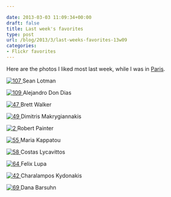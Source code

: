 ```yaml
---

date: 2013-03-03 11:09:34+00:00
draft: false
title: Last week's favorites
type: post
url: /blog/2013/3/last-weeks-favorites-13w09
categories:
- Flickr favorites
---
```


Here are the photos I liked most last week, while I was in [Paris](http://www.georgioskaramanis.com/blog/?tag=Paris).

[![107](https://farm9.staticflickr.com/8505/8495839651_b2c64f1145_b.jpg)
](http://www.flickr.com/photos/11171294@N00/8495839651)
Sean Lotman





[![109](https://farm9.staticflickr.com/8488/8167178183_eea6e3d33c_b.jpg)
](http://www.flickr.com/photos/73893188@N04/8167178183)
Alejandro Don Dias





[![47](https://farm9.staticflickr.com/8389/8509560169_1b93094654_b.jpg)
](http://www.flickr.com/photos/21172551@N00/8509560169)
Brett Walker





[![49](https://farm9.staticflickr.com/8525/8511171130_c6c29bb8c2_b.jpg)
](http://www.flickr.com/photos/50628097@N05/8511171130)
Dimitris Makrygiannakis





[![2](https://farm9.staticflickr.com/8484/8197125621_2b2f22f490_b.jpg)
](http://www.flickr.com/photos/47861828@N08/8197125621)
Robert Painter





[![55](https://farm9.staticflickr.com/8111/8510725919_4c19f7101d_b.jpg)
](http://www.flickr.com/photos/48335550@N06/8510725919)
Maria Kappatou





[![58](https://farm9.staticflickr.com/8236/8500995712_fdb9e05423_b.jpg)
](http://www.flickr.com/photos/31928199@N03/8500995712)
Costas Lycavittos





[![64](https://farm9.staticflickr.com/8512/8512808114_4245215e7c_b.jpg)
](http://www.flickr.com/photos/felixlupa/8512808114/)
Felix Lupa





[![42](https://farm9.staticflickr.com/8234/8508509371_85487206c6.jpg)
](http://www.flickr.com/photos/dirtyharrry/8508509371)
Charalampos Kydonakis





[![69](https://farm9.staticflickr.com/8244/8512876113_72b97c2835_b.jpg)
](http://www.flickr.com/photos/64659315@N00/8512876113)
Dana Barsuhn
